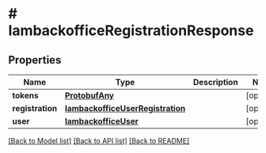 # # IambackofficeRegistrationResponse


## Properties 


Name | Type | Description | Notes
------------ | ------------- | ------------- | -------------
**tokens**| [**ProtobufAny**](ProtobufAny.md) |   | [optional]
**registration**| [**IambackofficeUserRegistration**](IambackofficeUserRegistration.md) |   | [optional]
**user**| [**IambackofficeUser**](IambackofficeUser.md) |   | [optional]


[[Back to Model list]](../../README.md#models) [[Back to API list]](../../README.md#endpoints) [[Back to README]](../../README.md)

